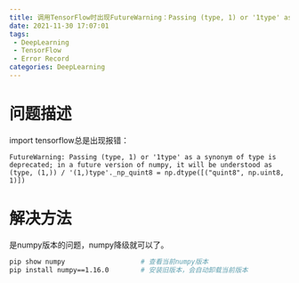 ```yaml
---
title: 调用TensorFlow时出现FutureWarning：Passing (type, 1) or '1type' as a synonym of type is deprecate
date: 2021-11-30 17:07:01
tags:
 - DeepLearning
 - TensorFlow
 - Error Record
categories: DeepLearning
---
```


# 问题描述

import tensorflow总是出现报错：

```
FutureWarning: Passing (type, 1) or '1type' as a synonym of type is deprecated; in a future version of numpy, it will be understood as (type, (1,)) / '(1,)type'._np_quint8 = np.dtype([("quint8", np.uint8, 1)])
```

<!-- more -->

# 解决方法

是numpy版本的问题，numpy降级就可以了。

```bash
pip show numpy                   # 查看当前numpy版本
pip install numpy==1.16.0        # 安装旧版本，会自动卸载当前版本
```
